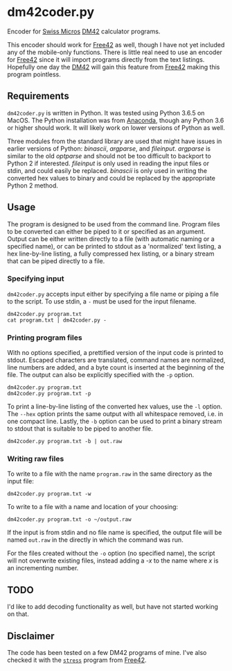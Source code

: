 # dm42coder.py

Encoder for [Swiss Micros][sm] [DM42][] calculator programs.

This encoder should work for [Free42][] as well, though I have not yet included any of the mobile-only functions.  There is little real need to use an encoder for [Free42][] since it will import programs directly from the text listings.  Hopefully one day the [DM42][] will gain this feature from [Free42][] making this program pointless.

[sm]: https://www.swissmicros.com/
[DM42]: https://www.swissmicros.com/dm42.php
[Free42]: http://thomasokken.com/free42/

## Requirements

`dm42coder.py` is written in Python.  It was tested using Python 3.6.5 on MacOS.  The Python installation was from [Anaconda][], though any Python 3.6 or higher should work.  It will likely work on lower versions of Python as well.

Three modules from the standard library are used that might have issues in earlier versions of Python: *binascii*, *argparse*, and *fileinput*.  *argparse* is similar to the old *optparse* and should not be too difficult to backport to Python 2 if interested.  *fileinput* is only used in reading the input files or stdin, and could easily be replaced.  *binascii* is only used in writing the converted hex values to binary and could be replaced by the appropriate Python 2 method.

[Anaconda]: https://www.anaconda.com/download/

## Usage

The program is designed to be used from the command line.  Program files to be converted can either be piped to it or specified as an argument.  Output can be either written directly to a file (with automatic naming or a specified name), or can be printed to stdout as a 'normalized' text listing, a hex line-by-line listing, a fully compressed hex listing, or a binary stream that can be piped directly to a file.

### Specifying input

`dm42coder.py` accepts input either by specifying a file name or piping a file to the script.  To use stdin, a `-` must be used for the input filename.

    dm42coder.py program.txt
    cat program.txt | dm42coder.py -

### Printing program files

With no options specified, a prettified version of the input code is printed to stdout.  Escaped characters are translated, command names are normalized, line numbers are added, and a byte count is inserted at the beginning of the file.  The output can also be explicitly specified with the `-p` option.

    dm42coder.py program.txt
    dm42coder.py program.txt -p

To print a line-by-line listing of the converted hex values, use the `-l` option.  The `--hex` option prints the same output with all whitespace removed, i.e. in one compact line.  Lastly, the `-b` option can be used to print a binary stream to stdout that is suitable to be piped to another file.

    dm42coder.py program.txt -b | out.raw


### Writing raw files

To write to a file with the name `program.raw` in the same directory as the input file:

    dm42coder.py program.txt -w

To write to a file with a name and location of your choosing:

    dm42coder.py program.txt -o ~/output.raw

If the input is from stdin and no file name is specified, the output file will be named `out.raw` in the directly in which the command was run.

For the files created without the `-o` option (no specified name), the script will not overwrite existing files, instead adding a *-x* to the name where *x* is an incrementing number.

## TODO

I'd like to add decoding functionality as well, but have not started working on that.

## Disclaimer

The code has been tested on a few DM42 programs of mine.  I've also checked it with the [`stress`][stress] program from [Free42][].

[stress]: http://thomasokken.com/free42/42progs/stress.txt
